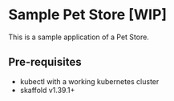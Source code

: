 # Sample Pet Store [WIP]

This is a sample application of a Pet Store.

## Pre-requisites

- kubectl with a working kubernetes cluster
- skaffold v1.39.1+
